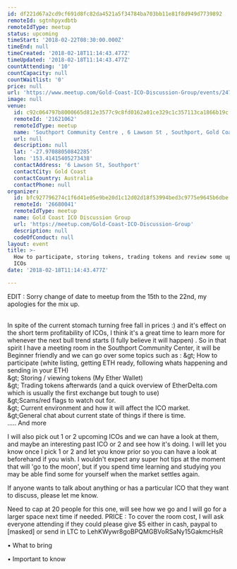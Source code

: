 ```yaml
---
id: df221d67a2cd9cf691d8fc82da4521a5f34784ba703bb11e81f8d949d7739892
remoteId: sgtnhpyxdbtb
remoteIdType: meetup
status: upcoming
timeStart: '2018-02-22T08:30:00.000Z'
timeEnd: null
timeCreated: '2018-02-18T11:14:43.477Z'
timeUpdated: '2018-02-18T11:14:43.477Z'
countAttending: '10'
countCapacity: null
countWaitlist: '0'
price: null
url: 'https://www.meetup.com/Gold-Coast-ICO-Discussion-Group/events/247538407/'
image: null
venue:
  id: c92c064797b8000665d812e3577c9c8fd0162a01ce329c1c357113ca1866b19c
  remoteId: '21621062'
  remoteIdType: meetup
  name: 'Southport Community Centre , 6 Lawson St , Southport, Gold Coast'
  url: null
  description: null
  lat: '-27.97088050842285'
  lon: '153.41415405273438'
  contactAddress: '6 Lawson St, Southport'
  contactCity: Gold Coast
  contactCountry: Australia
  contactPhone: null
organizer:
  id: bfc927796274c1f6d41e05e9be20d1c12d02d18f53994bed3c9775e9645b6dbe
  remoteId: '26680041'
  remoteIdType: meetup
  name: Gold Coast ICO Discussion Group
  url: 'https://meetup.com/Gold-Coast-ICO-Discussion-Group'
  description: null
  codeOfConduct: null
layout: event
title: >-
  How to participate, storing tokens, trading tokens and review some upcoming
  ICOs
date: '2018-02-18T11:14:43.477Z'

---
```

<p>EDIT : Sorry change of date to meetup from the 15th to the 22nd, my apologies for the mix up.</p> <p><br/>In spite of the current stomach turning free fall in prices :) and it's effect on the short term profitability of ICOs, I think it's a great time to learn more for whenever the next bull trend starts (I fully believe it will happen) . So in that spirit I have a meeting room in the Southport Community Center, it will be Beginner friendly and we can go over some topics such as : &amp;gt; How to participate (white listing, getting ETH ready, following whats happening and sending in your ETH)<br/>&amp;gt; Storing / viewing tokens (My Ether Wallet)<br/>&amp;gt; Trading tokens afterwards (and a quick overview of EtherDelta.com which is usually the first exchange but tough to use)<br/>&amp;gt;Scams/red flags to watch out for.<br/>&amp;gt; Current environment and how it will affect the ICO market.<br/>&amp;gt;General chat about current state of things if there is time.<br/>..... And more</p> <p>I will also pick out 1 or 2 upcoming ICOs and we can have a look at them, and maybe an interesting past ICO or 2 and see how it's doing. I will let you know once I pick 1 or 2 and let you know prior so you can have a look at beforehand if you wish. I wouldn't expect any super hot tips at the moment that will 'go to the moon', but if you spend time learning and studying you may be able find some for yourself when the market settles again.</p> <p>If anyone wants to talk about anything or has a particular ICO that they want to discuss, please let me know.</p> <p>Need to cap at 20 people for this one, will see how we go and I will go for a larger space next time if needed. PRICE : To cover the room cost, I will ask everyone attending if they could please give $5 either in cash, paypal to [masked] or send in LTC to LehKWywr8goBPQMGBVoRSaNy15GakmcHsR</p> <p>• What to bring</p> <p>• Important to know</p>
